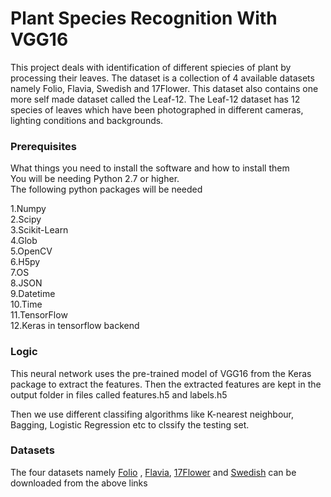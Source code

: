 # Plant Species Recognition With VGG16

This project deals with identification of different spiecies of plant by processing their leaves. The dataset is a collection of 4 available datasets namely
Folio, Flavia, Swedish and 17Flower.
This dataset also contains one more self made dataset called the Leaf-12.
The Leaf-12 dataset has 12 species of leaves which have been photographed in different cameras, lighting conditions and backgrounds.

### Prerequisites

What things you need to install the software and how to install them<br />
You will be needing Python 2.7 or higher.<br />
The following python packages will be needed<br />

1.Numpy<br />
2.Scipy<br />
3.Scikit-Learn<br />
4.Glob<br />
5.OpenCV<br />
6.H5py<br />
7.OS<br />
8.JSON<br />
9.Datetime<br />
10.Time<br />
11.TensorFlow<br />
12.Keras in tensorflow backend<br />

### Logic

This neural network uses the pre-trained model of VGG16 from the Keras package to extract the features. Then the extracted features 
are kept in the output folder in files called features.h5 and labels.h5

Then we use different classifing algorithms like K-nearest neighbour, Bagging, Logistic Regression etc to clssify the testing set. 

### Datasets
The four datasets namely [Folio](https://archive.ics.uci.edu/ml/datasets/Folio) , [Flavia](http://flavia.sourceforge.net/), [17Flower](http://www.robots.ox.ac.uk/~vgg/data/flowers/17/) and [Swedish](http://www.cvl.isy.liu.se/en/research/datasets/swedish-leaf/) can be downloaded from the above links
